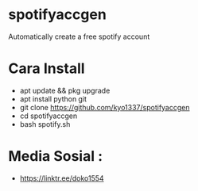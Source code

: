 # spotifyaccgen
Automatically create a free spotify account

# Cara Install 
- apt update && pkg upgrade
- apt install python git
- git clone https://github.com/kyo1337/spotifyaccgen
- cd spotifyaccgen
- bash spotify.sh

# Media Sosial :
- https://linktr.ee/doko1554